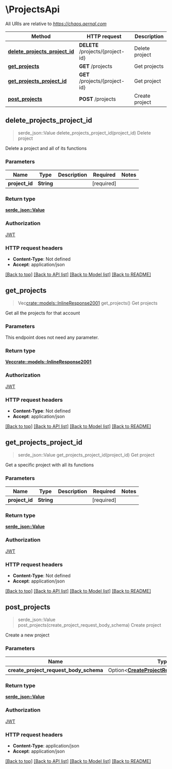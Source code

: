 # \ProjectsApi

All URIs are relative to *https://chaos.qernal.com*

Method | HTTP request | Description
------------- | ------------- | -------------
[**delete_projects_project_id**](ProjectsApi.md#delete_projects_project_id) | **DELETE** /projects/{project-id} | Delete project
[**get_projects**](ProjectsApi.md#get_projects) | **GET** /projects | Get projects
[**get_projects_project_id**](ProjectsApi.md#get_projects_project_id) | **GET** /projects/{project-id} | Get project
[**post_projects**](ProjectsApi.md#post_projects) | **POST** /projects | Create project



## delete_projects_project_id

> serde_json::Value delete_projects_project_id(project_id)
Delete project

Delete a project and all of its functions

### Parameters


Name | Type | Description  | Required | Notes
------------- | ------------- | ------------- | ------------- | -------------
**project_id** | **String** |  | [required] |

### Return type

[**serde_json::Value**](serde_json::Value.md)

### Authorization

[JWT](../README.md#JWT)

### HTTP request headers

- **Content-Type**: Not defined
- **Accept**: application/json

[[Back to top]](#) [[Back to API list]](../README.md#documentation-for-api-endpoints) [[Back to Model list]](../README.md#documentation-for-models) [[Back to README]](../README.md)


## get_projects

> Vec<crate::models::InlineResponse2001> get_projects()
Get projects

Get all the projects for that account

### Parameters

This endpoint does not need any parameter.

### Return type

[**Vec<crate::models::InlineResponse2001>**](inline_response_200_1.md)

### Authorization

[JWT](../README.md#JWT)

### HTTP request headers

- **Content-Type**: Not defined
- **Accept**: application/json

[[Back to top]](#) [[Back to API list]](../README.md#documentation-for-api-endpoints) [[Back to Model list]](../README.md#documentation-for-models) [[Back to README]](../README.md)


## get_projects_project_id

> serde_json::Value get_projects_project_id(project_id)
Get project

Get a specific project with all its functions

### Parameters


Name | Type | Description  | Required | Notes
------------- | ------------- | ------------- | ------------- | -------------
**project_id** | **String** |  | [required] |

### Return type

[**serde_json::Value**](serde_json::Value.md)

### Authorization

[JWT](../README.md#JWT)

### HTTP request headers

- **Content-Type**: Not defined
- **Accept**: application/json

[[Back to top]](#) [[Back to API list]](../README.md#documentation-for-api-endpoints) [[Back to Model list]](../README.md#documentation-for-models) [[Back to README]](../README.md)


## post_projects

> serde_json::Value post_projects(create_project_request_body_schema)
Create project

Create a new project

### Parameters


Name | Type | Description  | Required | Notes
------------- | ------------- | ------------- | ------------- | -------------
**create_project_request_body_schema** | Option<[**CreateProjectRequestBodySchema**](CreateProjectRequestBodySchema.md)> |  |  |

### Return type

[**serde_json::Value**](serde_json::Value.md)

### Authorization

[JWT](../README.md#JWT)

### HTTP request headers

- **Content-Type**: application/json
- **Accept**: application/json

[[Back to top]](#) [[Back to API list]](../README.md#documentation-for-api-endpoints) [[Back to Model list]](../README.md#documentation-for-models) [[Back to README]](../README.md)

